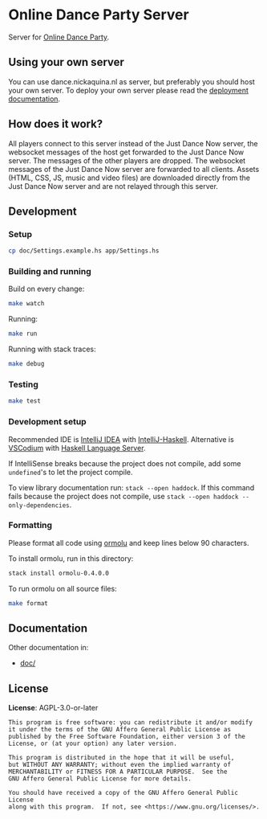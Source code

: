 # Online Dance Party Server

Server for [Online Dance Party](https://github.com/fantostisch/OnlineDanceParty).

## Using your own server

You can use dance.nickaquina.nl as server, but preferably you should host your own server. To deploy
your own server please read the [deployment documentation](doc/DEPLOYING.md).

## How does it work?

All players connect to this server instead of the Just Dance Now server, the websocket messages of
the host get forwarded to the Just Dance Now server. The messages of the other players are dropped.
The websocket messages of the Just Dance Now server are forwarded to all clients. Assets (HTML, CSS,
JS, music and video files) are downloaded directly from the Just Dance Now server and are not
relayed through this server.

## Development

### Setup

```sh
cp doc/Settings.example.hs app/Settings.hs
```

### Building and running

Build on every change:

```sh
make watch
```

Running:

```sh
make run
```

Running with stack traces:

```sh
make debug
```

### Testing

```sh
make test
```

### Development setup

Recommended IDE is [IntelliJ IDEA](https://www.jetbrains.com/idea/)
with [IntelliJ-Haskell](https://plugins.jetbrains.com/plugin/8258-intellij-haskell). Alternative
is [VSCodium](https://vscodium.com/)
with [Haskell Language Server](https://marketplace.visualstudio.com/items?itemName=haskell.haskell).

If IntelliSense breaks because the project does not compile, add some `undefined`'s to let the
project compile.

To view library documentation run:
`stack --open haddock`. If this command fails because the project does not compile,
use `stack --open haddock --only-dependencies`.

### Formatting

Please format all code using [ormolu](https://github.com/tweag/ormolu) and keep lines below 90 characters.

To install ormolu, run in this directory:
```bash
stack install ormolu-0.4.0.0
```

To run ormolu on all source files:
```bash
make format
```

## Documentation

Other documentation in:

* [doc/](doc/)

## License

**License**:  AGPL-3.0-or-later

```
This program is free software: you can redistribute it and/or modify
it under the terms of the GNU Affero General Public License as
published by the Free Software Foundation, either version 3 of the
License, or (at your option) any later version.

This program is distributed in the hope that it will be useful,
but WITHOUT ANY WARRANTY; without even the implied warranty of
MERCHANTABILITY or FITNESS FOR A PARTICULAR PURPOSE.  See the
GNU Affero General Public License for more details.

You should have received a copy of the GNU Affero General Public License
along with this program.  If not, see <https://www.gnu.org/licenses/>.
```
